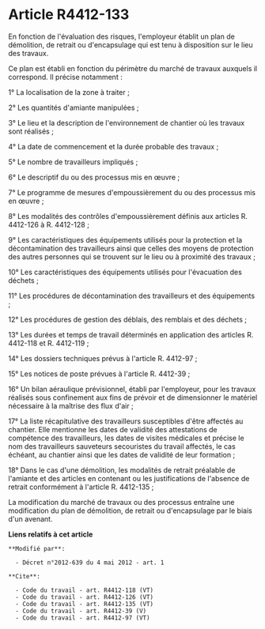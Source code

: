 # Article R4412-133

En fonction de l'évaluation des risques, l'employeur établit un plan de démolition, de retrait ou d'encapsulage qui est tenu
à disposition sur le lieu des travaux. 

Ce plan est établi en fonction du périmètre du marché de travaux auxquels il correspond. Il précise notamment : 

1° La localisation de la zone à traiter ; 

2° Les quantités d'amiante manipulées ; 

3° Le lieu et la description de l'environnement de chantier où les travaux sont réalisés ; 

4° La date de commencement et la durée probable des travaux ; 

5° Le nombre de travailleurs impliqués ; 

6° Le descriptif du ou des processus mis en œuvre ; 

7° Le programme de mesures d'empoussièrement du ou des processus mis en œuvre ; 

8° Les modalités des contrôles d'empoussièrement définis aux articles R. 4412-126 à R. 4412-128 ; 

9° Les caractéristiques des équipements utilisés pour la protection et la décontamination des travailleurs ainsi que celles
des moyens de protection des autres personnes qui se trouvent sur le lieu ou à proximité des travaux ; 

10° Les caractéristiques des équipements utilisés pour l'évacuation des déchets ; 

11° Les procédures de décontamination des travailleurs et des équipements ; 

12° Les procédures de gestion des déblais, des remblais et des déchets ; 

13° Les durées et temps de travail déterminés en application des articles R. 4412-118 et R. 4412-119 ; 

14° Les dossiers techniques prévus à l'article R. 4412-97 ; 

15° Les notices de poste prévues à l'article R. 4412-39 ; 

16° Un bilan aéraulique prévisionnel, établi par l'employeur, pour les travaux réalisés sous confinement aux fins de prévoir
et de dimensionner le matériel nécessaire à la maîtrise des flux d'air ; 

17° La liste récapitulative des travailleurs susceptibles d'être affectés au chantier. Elle mentionne les dates de validité
des attestations de compétence des travailleurs, les dates de visites médicales et précise le nom des travailleurs sauveteurs
secouristes du travail affectés, le cas échéant, au chantier ainsi que les dates de validité de leur formation ; 

18° Dans le cas d'une démolition, les modalités de retrait préalable de l'amiante et des articles en contenant ou les
justifications de l'absence de retrait conformément à l'article R. 4412-135 ; 

La modification du marché de travaux ou des processus entraîne une modification du plan de démolition, de retrait ou
d'encapsulage par le biais d'un avenant.

**Liens relatifs à cet article**

	**Modifié par**:

	  - Décret n°2012-639 du 4 mai 2012 - art. 1

	**Cite**:

	  - Code du travail - art. R4412-118 (VT)
	  - Code du travail - art. R4412-126 (VT)
	  - Code du travail - art. R4412-135 (VT)
	  - Code du travail - art. R4412-39 (V)
	  - Code du travail - art. R4412-97 (VT)
